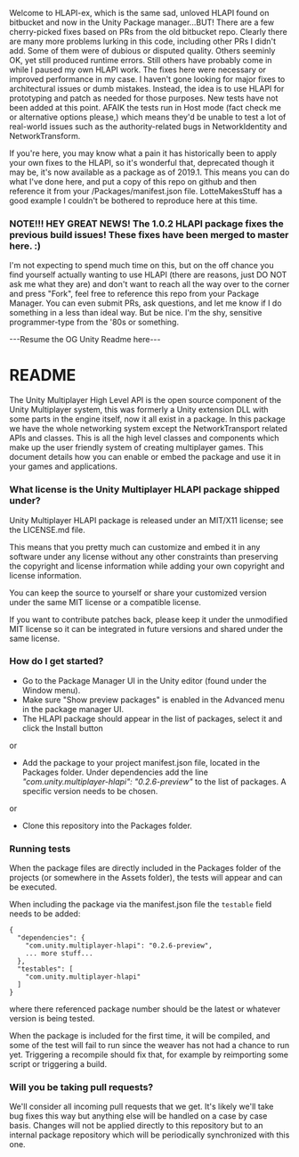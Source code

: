 Welcome to HLAPI-ex, which is the same sad, unloved HLAPI found on bitbucket and now in the Unity Package manager...BUT! There are a few cherry-picked fixes based on PRs from the old bitbucket repo. Clearly there are many more problems lurking in this code, including other PRs I didn't add. Some of them were of dubious or disputed quality. Others seeminly OK, yet still produced runtime errors. Still others have probably come in while I paused my own HLAPI work. The fixes here were necessary or improved performance in my case. I haven't gone looking for major fixes to architectural issues or dumb mistakes. Instead, the idea is to use HLAPI for prototyping and patch as needed for those purposes. New tests have not been added at this point. AFAIK the tests run in Host mode (fact check me or alternative options please,) which means they'd be unable to test a lot of real-world issues such as the authority-related bugs in NetworkIdentity and NetworkTransform. 

If you're here, you may know what a pain it has historically been to apply your own fixes to the HLAPI, so it's wonderful that, deprecated though it may be, it's now available as a package as of 2019.1. This means you can do what I've done here, and put a copy of this  repo on github and then reference it from your /Packages/manifest.json file. LotteMakesStuff has a good example I couldn't be bothered to reproduce here at this time.

### NOTE!!!  HEY GREAT NEWS! The 1.0.2 HLAPI package fixes the previous build issues! These fixes have been merged to master here. :)

I'm not expecting to spend much time on this, but on the off chance you find yourself actually wanting to use HLAPI (there are reasons, just DO NOT ask me what they are) and don't want to reach all the way over to the corner and press "Fork", feel free to reference this repo from your Package Manager. You can even submit PRs, ask questions, and let me know if I do something in a less than ideal way. But be nice. I'm the shy, sensitive programmer-type from the '80s or something.


---Resume the OG Unity Readme here---
# README #

The Unity Multiplayer High Level API is the open source component of the Unity Multiplayer system, this was formerly a Unity extension DLL with some parts in the engine itself, now it all exist in a package. In this package we have the whole networking system except the NetworkTransport related APIs and classes. This is all the high level classes and components which make up the user friendly system of creating multiplayer games. This document details how you can enable or embed the package and use it in your games and applications.

### What license is the Unity Multiplayer HLAPI package shipped under? ###
Unity Multiplayer HLAPI package is released under an MIT/X11 license; see the LICENSE.md file.

This means that you pretty much can customize and embed it in any software under any license without any other constraints than preserving the copyright and license information while adding your own copyright and license information.

You can keep the source to yourself or share your customized version under the same MIT license or a compatible license.

If you want to contribute patches back, please keep it under the unmodified MIT license so it can be integrated in future versions and shared under the same license.

### How do I get started? ###
* Go to the Package Manager UI in the Unity editor (found under the Window menu).
* Make sure "Show preview packages" is enabled in the Advanced menu in the package manager UI.
* The HLAPI package should appear in the list of packages, select it and click the Install button

or

* Add the package to your project manifest.json file, located in the Packages folder. Under dependencies add the line _"com.unity.multiplayer-hlapi": "0.2.6-preview"_ to the list of packages. A specific version needs to be chosen.

or

* Clone this repository into the Packages folder.

### Running tests ###

When the package files are directly included in the Packages folder of the projects (or somewhere in the Assets folder), the tests will appear and can be executed. 

When including the package via the manifest.json file the `testable` field needs to be added:

```
{
  "dependencies": {
    "com.unity.multiplayer-hlapi": "0.2.6-preview",
    ... more stuff...
  },
  "testables": [
    "com.unity.multiplayer-hlapi"
  ]
}
```

where there referenced package number should be the latest or whatever version is being tested.

When the package is included for the first time, it will be compiled, and some of the test will fail to run since the weaver has not had a chance to run yet. Triggering a recompile should fix that, for example by reimporting some script or triggering a build.

### Will you be taking pull requests? ###
We'll consider all incoming pull requests that we get. It's likely we'll take bug fixes this way but anything else will be handled on a case by case basis. Changes will not be applied directly to this repository but to an internal package repository which will be periodically synchronized with this one.
